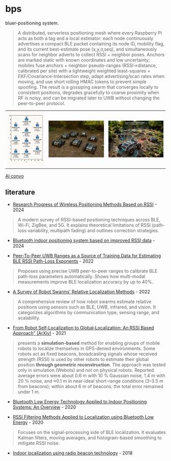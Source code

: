 # bps

bluer-positioning system.

> A distributed, serverless positioning mesh where every Raspberry Pi acts as both a tag and a local estimator: each node continuously advertises a compact BLE packet containing its node ID, mobility flag, and its current best-estimate pose (x,y,σ,seq), and simultaneously scans for neighbor adverts to collect RSSI + neighbor poses. Anchors are marked static with known coordinates and low uncertainty; mobiles fuse anchors + neighbor pseudo-ranges (RSSI→distance, calibrated per site) with a lightweight weighted least-squares + EKF/Covariance-Intersection step, adapt advertising/scan rates when moving, and use short rolling HMAC tokens to prevent simple spoofing. The result is a gossiping swarm that converges locally to consistent positions, degrades gracefully to coarse proximity when RF is noisy, and can be migrated later to UWB without changing the peer-to-peer protocol.

|   |   |   |
| --- | --- | --- |
| [![image](https://github.com/kamangir/assets2/raw/main/bps/01.png?raw=true)](https://github.com/kamangir/assets2/raw/main/bps/01.png?raw=true) | [![image](https://github.com/kamangir/assets2/raw/main/bps/02.png?raw=true)](https://github.com/kamangir/assets2/raw/main/bps/02.png?raw=true) | [![image](https://github.com/kamangir/assets2/raw/main/bps/03.png?raw=true)](https://github.com/kamangir/assets2/raw/main/bps/03.png?raw=true) |

[AI convo](https://chatgpt.com/c/68e79d65-e938-8327-b1e1-2536f7b6fb41)

## literature

- [Research Progress of Wireless Positioning Methods Based on RSSI](https://www.mdpi.com/2079-9292/13/2/360) - 2024

> A modern survey of RSSI-based positioning techniques across BLE, Wi-Fi, ZigBee, and 5G.
It explains theoretical limitations of RSSI (path-loss variability, multipath fading) and outlines correction strategies.

- [Bluetooth indoor positioning system based on improved RSSI data](https://www.researchgate.net/publication/381412475_Bluetooth_indoor_positioning_system_based_on_improved_RSSI_data) - 2024

- [Peer-To-Peer UWB Ranges as a Source of Training Data for Estimating BLE RSSI Path-Loss Exponents](https://ceur-ws.org/Vol-3248/paper15.pdf) - 2022

> Proposes using precise UWB peer-to-peer ranges to calibrate BLE path-loss parameters automatically. Shows how multi-modal measurements improve BLE localization accuracy by up to 40%.

- [A Survey of Robot Swarms’ Relative Localization Methods](https://www.mdpi.com/1424-8220/22/12/4424) - 2022

> A comprehensive review of how robot swarms estimate relative positions using sensors such as BLE, UWB, infrared, and vision. It categorizes algorithms by communication type, sensing range, and scalability.

- [From Robot Self‑Localization to Global‑Localization: An RSSI Based Approach” (ArXiv)](https://arxiv.org/abs/2112.10578) - 2021

> presents a **simulation-based** method for enabling groups of mobile robots to localize themselves in GPS-denied environments. Some robots act as fixed beacons, broadcasting signals whose received strength (RSSI) is used by other robots to estimate their global position **through geometric reconstruction**. The approach was tested only in simulation (Webots) and not on physical robots. Reported average errors were about 0.6 m with 10 % Gaussian noise, 1.4 m with 20 % noise, and ≈0.1 m in near-ideal short-range conditions (3–3.5 m from beacons); within about 6 m of beacons, the total error remained under 1 m.

- [Bluetooth Low Energy Technology Applied to Indoor Positioning Systems: An Overview](https://ceur-ws.org/Vol-3248/paper15.pdf) - 2020

- [RSSI Filtering Methods Applied to Localization using Bluetooth Low Energy](https://www.researchgate.net/publication/363649251_RSSI_Filtering_Methods_Applied_to_Localization_using_Bluetooth_Low_Energy) - 2020

> Focuses on the signal-processing side of BLE localization. It evaluates Kalman filters, moving averages, and histogram-based smoothing to mitigate RSSI noise.

- [Indoor localization using radio beacon technology](https://www.researchgate.net/publication/329840131_Indoor_localization_using_radio_beacon_technology) - 2018
